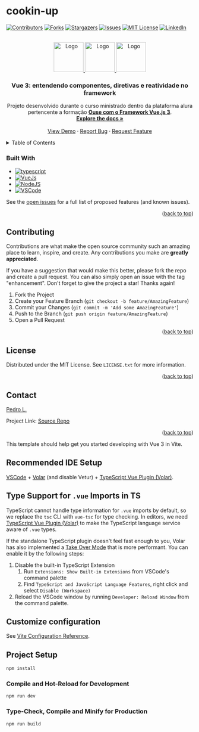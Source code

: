 # cookin-up

<a name="readme-top" id="readme-top"></a>

[![Contributors][contributors-shield]][contributors-url]
[![Forks][forks-shield]][forks-url]
[![Stargazers][stars-shield]][stars-url]
[![Issues][issues-shield]][issues-url]
[![MIT License][license-shield]][license-url]
[![LinkedIn][linkedin-shield]][linkedin-url]

<!-- PROJECT LOGO -->
<br />
<div align="center">

  <a href="https://github.com/pedrolssilva/Cookin-UP">
    <img src="https://cdn.jsdelivr.net/gh/devicons/devicon@latest/icons/vscode/vscode-original-wordmark.svg" alt="Logo" width="80" height="80">
    <img src="https://cdn.jsdelivr.net/gh/devicons/devicon@latest/icons/vuejs/vuejs-original-wordmark.svg" alt="Logo" width="80" height="80">
    <img src="https://cdn.jsdelivr.net/gh/devicons/devicon@latest/icons/typescript/typescript-original.svg" alt="Logo" width="80" height="80">
  </a>
<h3 align="center">Vue 3: entendendo componentes, diretivas e reatividade no framework</h3>

  <p align="center">
    Projeto desenvolvido durante o curso ministrado dentro da plataforma alura pertencente a formação <a href="https://cursos.alura.com.br/formacao-vuejs3"><strong>Ouse com o Framework Vue.js 3</strong></a>.
    <br />
    <a href="https://cursos.alura.com.br/course/vue-3-componentes-diretivas-reatividade-framework"><strong>Explore the docs »</strong></a>
    <br />
    <br />
    <a href="https://cursos.alura.com.br/course/vue-3-componentes-diretivas-reatividade-framework">View Demo</a>
    ·
    <a href="https://github.com/pedrolssilva/Cookin-UP/issues">Report Bug</a>
    ·
    <a href="https://github.com/pedrolssilva/Cookin-UP/issues">Request Feature</a>
  </p>
</div>

<!-- TABLE OF CONTENTS -->
<details>
  <summary>Table of Contents</summary>
  <ol>
    <li>
      <a href="#about-the-project">About The Project</a>
      <ul>
        <li><a href="#built-with">Built With</a></li>
      </ul>
    </li>
    <!-- <li>
      <a href="#getting-started">Getting Started</a>
      <ul>
        <li><a href="#prerequisites">Prerequisites</a></li>
        <li><a href="#installation">Installation</a></li>
      </ul>
    </li>
    <li><a href="#usage">Usage</a></li>
    <li><a href="#roadmap">Roadmap</a></li> -->
    <li><a href="#contributing">Contributing</a></li>
    <li><a href="#license">License</a></li>
    <li><a href="#contact">Contact</a></li>
    <!-- <li><a href="#acknowledgments">Acknowledgments</a></li> -->
  </ol>
</details>

<!-- ABOUT THE PROJECT -->

<!-- ## About The Project -->

<!-- [![Product Name Screen Shot][product-screenshot]](https://example.com) -->

<!-- This project course is part of the [Test in .NET Formation]

<p align="right">(<a href="#readme-top">back to top</a>)</p> -->

### Built With

- [![typescript][typescript]][typescript-url]
- [![VueJs][VueJs]][VueJs-url]
- [![NodeJS][NodeJS]][NodeJS-url]
- [![VSCode][VSCode]][VSCode-url]

<!-- <p align="right">(<a href="#readme-top">back to top</a>)</p> -->

<!-- GETTING STARTED -->

<!-- ## Getting Started

This is an example of how you may give instructions on setting up your project locally.
To get a local copy up and running follow these simple example steps. -->

<!-- ### Prerequisites

This is an example of how to list things you need to use the software and how to install them.

- npm
  ```sh
  npm install npm@latest -g
  ```

### Installation

1. Get a free API Key at [https://example.com](https://example.com)
2. Clone the repo
   ```sh
   git clone https://github.com/pedrolssilva/Cookin-UP.git
   ```
3. Install NPM packages
   ```sh
   npm install
   ```
4. Enter your API in `config.js`
   ```js
   const API_KEY = 'ENTER YOUR API'
   ```

<p align="right">(<a href="#readme-top">back to top</a>)</p> -->

<!-- USAGE EXAMPLES -->

<!-- ## Usage

Use this space to show useful examples of how a project can be used. Additional screenshots, code examples and demos work well in this space. You may also link to more resources.

_For more examples, please refer to the [Documentation](https://example.com)_

<p align="right">(<a href="#readme-top">back to top</a>)</p>

<!-- ROADMAP -->

<!-- ## Roadmap

- [ ] Feature 1
- [ ] Feature 2
- [ ] Feature 3
  - [ ] Nested Feature -->

See the [open issues](<https://github.com/pedrolssilva/![](image.png)/issues>) for a full list of proposed features (and known issues).

<p align="right">(<a href="#readme-top">back to top</a>)</p>

<!-- CONTRIBUTING -->

## Contributing

Contributions are what make the open source community such an amazing place to learn, inspire, and create. Any contributions you make are **greatly appreciated**.

If you have a suggestion that would make this better, please fork the repo and create a pull request. You can also simply open an issue with the tag "enhancement".
Don't forget to give the project a star! Thanks again!

1. Fork the Project
2. Create your Feature Branch (`git checkout -b feature/AmazingFeature`)
3. Commit your Changes (`git commit -m 'Add some AmazingFeature'`)
4. Push to the Branch (`git push origin feature/AmazingFeature`)
5. Open a Pull Request

<p align="right">(<a href="#readme-top">back to top</a>)</p>

<!-- LICENSE -->

## License

Distributed under the MIT License. See `LICENSE.txt` for more information.

<p align="right">(<a href="#readme-top">back to top</a>)</p>

<!-- CONTACT -->

## Contact

[Pedro L.](mailto:pedrolssilva@hotmail.com)

Project Link: [Source Repo](https://github.com/pedrolssilva/Cookin-UP/)

<p align="right">(<a href="#readme-top">back to top</a>)</p>

<!-- ACKNOWLEDGMENTS -->

<!-- ## Acknowledgments

- []()
- []()
- []()

<p align="right">(<a href="#readme-top">back to top</a>)</p> -->

<!-- MARKDOWN LINKS & IMAGES -->
<!-- https://www.markdownguide.org/basic-syntax/#reference-style-links -->

[contributors-shield]: https://img.shields.io/github/contributors/pedrolssilva/Cookin-UP.svg?style=for-the-badge
[contributors-url]: https://github.com/pedrolssilva/Cookin-UP/graphs/contributors
[forks-shield]: https://img.shields.io/github/forks/pedrolssilva/Cookin-UP.svg?style=for-the-badge
[forks-url]: https://github.com/pedrolssilva/Cookin-UP/network/members
[stars-shield]: https://img.shields.io/github/stars/pedrolssilva/Cookin-UP.svg?style=for-the-badge
[stars-url]: https://github.com/pedrolssilva/Cookin-UP/stargazers
[issues-shield]: https://img.shields.io/github/issues/pedrolssilva/Cookin-UP.svg?style=for-the-badge
[issues-url]: https://github.com/pedrolssilva/Cookin-UP/issues
[license-shield]: https://img.shields.io/github/license/pedrolssilva/Cookin-UP.svg?style=for-the-badge
[license-url]: https://github.com/pedrolssilva/Cookin-UP/blob/master/LICENSE.txt
[linkedin-shield]: https://img.shields.io/badge/-LinkedIn-black.svg?style=for-the-badge&logo=linkedin&colorB=555
[linkedin-url]: https://linkedin.com/in/pedrolssilva
[product-screenshot]: images/screenshot.png
[typescript]: https://img.shields.io/badge/-TypeScript-gray?style=plastic&logo=typescript
[VueJs]: https://img.shields.io/badge/-Vue.JS-gray?style=plastic&logo=vuedotjs
[NodeJS]: https://img.shields.io/badge/-NodeJS-gray?style=plastic&logo=nodedotjs
[VSCode]: https://img.shields.io/badge/VS_Code-blue?style=plastic&logo=VSCode
[Moq]: https://img.shields.io/badge/Moq-000?style=for-the-badge&logo=moqups&logoColor=white
[X-Unit-url]: https://xunit.net/
[typescript-url]: https://www.typescriptlang.org/docs/
[VueJS-url]: https://vuejs.org/guide/introduction.html
[NodeJS-url]: https://nodejs.org/docs/latest/api/
[VSCode-url]: https://code.visualstudio.com/docs
[Moq-url]: https://documentation.help/

This template should help get you started developing with Vue 3 in Vite.

## Recommended IDE Setup

[VSCode](https://code.visualstudio.com/) + [Volar](https://marketplace.visualstudio.com/items?itemName=Vue.volar) (and disable Vetur) + [TypeScript Vue Plugin (Volar)](https://marketplace.visualstudio.com/items?itemName=Vue.vscode-typescript-vue-plugin).

## Type Support for `.vue` Imports in TS

TypeScript cannot handle type information for `.vue` imports by default, so we replace the `tsc` CLI with `vue-tsc` for type checking. In editors, we need [TypeScript Vue Plugin (Volar)](https://marketplace.visualstudio.com/items?itemName=Vue.vscode-typescript-vue-plugin) to make the TypeScript language service aware of `.vue` types.

If the standalone TypeScript plugin doesn't feel fast enough to you, Volar has also implemented a [Take Over Mode](https://github.com/johnsoncodehk/volar/discussions/471#discussioncomment-1361669) that is more performant. You can enable it by the following steps:

1. Disable the built-in TypeScript Extension
   1. Run `Extensions: Show Built-in Extensions` from VSCode's command palette
   2. Find `TypeScript and JavaScript Language Features`, right click and select `Disable (Workspace)`
2. Reload the VSCode window by running `Developer: Reload Window` from the command palette.

## Customize configuration

See [Vite Configuration Reference](https://vitejs.dev/config/).

## Project Setup

```sh
npm install
```

### Compile and Hot-Reload for Development

```sh
npm run dev
```

### Type-Check, Compile and Minify for Production

```sh
npm run build
```
